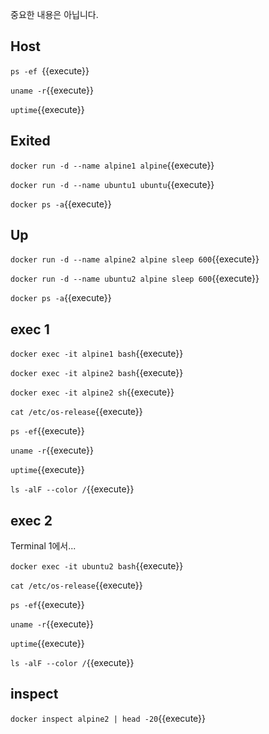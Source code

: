 중요한 내용은 아닙니다.


## Host

`ps -ef `{{execute}}

`uname -r`{{execute}}

`uptime`{{execute}}


## Exited

`docker run -d --name alpine1 alpine`{{execute}}

`docker run -d --name ubuntu1 ubuntu`{{execute}}

`docker ps -a`{{execute}}


## Up

`docker run -d --name alpine2 alpine sleep 600`{{execute}}

`docker run -d --name ubuntu2 alpine sleep 600`{{execute}}

`docker ps -a`{{execute}}


## exec 1

`docker exec -it alpine1 bash`{{execute}}

`docker exec -it alpine2 bash`{{execute}}

`docker exec -it alpine2 sh`{{execute}}

`cat /etc/os-release`{{execute}}

`ps -ef`{{execute}}

`uname -r`{{execute}}

`uptime`{{execute}}

`ls -alF --color /`{{execute}}


## exec 2

Terminal 1에서...

`docker exec -it ubuntu2 bash`{{execute}}

`cat /etc/os-release`{{execute}}

`ps -ef`{{execute}}

`uname -r`{{execute}}

`uptime`{{execute}}

`ls -alF --color /`{{execute}}


## inspect

`docker inspect alpine2 | head -20`{{execute}}

